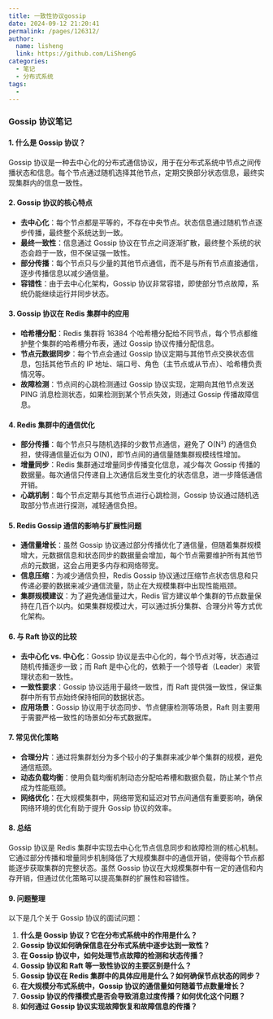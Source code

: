 ```yaml
---
title: 一致性协议gossip
date: 2024-09-12 21:20:41
permalink: /pages/126312/
author: 
  name: lisheng
  link: https://github.com/LiShengG
categories: 
  - 笔记
  - 分布式系统
tags: 
  - 
---
```



### Gossip 协议笔记

#### 1. **什么是 Gossip 协议？**
Gossip 协议是一种去中心化的分布式通信协议，用于在分布式系统中节点之间传播状态和信息。每个节点通过随机选择其他节点，定期交换部分状态信息，最终实现集群内的信息一致性。

#### 2. **Gossip 协议的核心特点**
- **去中心化**：每个节点都是平等的，不存在中央节点。状态信息通过随机节点逐步传播，最终整个系统达到一致。
- **最终一致性**：信息通过 Gossip 协议在节点之间逐渐扩散，最终整个系统的状态会趋于一致，但不保证强一致性。
- **部分传播**：每个节点只与少量的其他节点通信，而不是与所有节点直接通信，逐步传播信息以减少通信量。
- **容错性**：由于去中心化架构，Gossip 协议非常容错，即使部分节点故障，系统仍能继续运行并同步状态。

#### 3. **Gossip 协议在 Redis 集群中的应用**
- **哈希槽分配**：Redis 集群将 16384 个哈希槽分配给不同节点，每个节点都维护整个集群的哈希槽分布表，通过 Gossip 协议传播分配信息。
- **节点元数据同步**：每个节点会通过 Gossip 协议定期与其他节点交换状态信息，包括其他节点的 IP 地址、端口号、角色（主节点或从节点）、哈希槽负责情况等。
- **故障检测**：节点间的心跳检测通过 Gossip 协议实现，定期向其他节点发送 PING 消息检测状态，如果检测到某个节点失效，则通过 Gossip 传播故障信息。

#### 4. **Redis 集群中的通信优化**
- **部分传播**：每个节点只与随机选择的少数节点通信，避免了 O(N²) 的通信负担，使得通信量近似为 O(N)，即节点间的通信量随集群规模线性增加。
- **增量同步**：Redis 集群通过增量同步传播变化信息，减少每次 Gossip 传播的数据量。每次通信只传递自上次通信后发生变化的状态信息，进一步降低通信开销。
- **心跳机制**：每个节点定期与其他节点进行心跳检测，Gossip 协议通过随机选取部分节点进行探测，减轻通信负担。

#### 5. **Redis Gossip 通信的影响与扩展性问题**
- **通信量增长**：虽然 Gossip 协议通过部分传播优化了通信量，但随着集群规模增大，元数据信息和状态同步的数据量会增加，每个节点需要维护所有其他节点的元数据，这会占用更多内存和网络带宽。
- **信息压缩**：为减少通信负担，Redis Gossip 协议通过压缩节点状态信息和只传递必要的数据来减少通信流量，防止在大规模集群中出现性能瓶颈。
- **集群规模建议**：为了避免通信量过大，Redis 官方建议单个集群的节点数量保持在几百个以内。如果集群规模过大，可以通过拆分集群、合理分片等方式优化架构。

#### 6. **与 Raft 协议的比较**
- **去中心化 vs. 中心化**：Gossip 协议是去中心化的，每个节点对等，状态通过随机传播逐步一致；而 Raft 是中心化的，依赖于一个领导者（Leader）来管理状态和一致性。
- **一致性要求**：Gossip 协议适用于最终一致性，而 Raft 提供强一致性，保证集群中所有节点始终保持相同的数据状态。
- **应用场景**：Gossip 协议用于状态同步、节点健康检测等场景，Raft 则主要用于需要严格一致性的场景如分布式数据库。

#### 7. **常见优化策略**
- **合理分片**：通过将集群划分为多个较小的子集群来减少单个集群的规模，避免通信瓶颈。
- **动态负载均衡**：使用负载均衡机制动态分配哈希槽和数据负载，防止某个节点成为性能瓶颈。
- **网络优化**：在大规模集群中，网络带宽和延迟对节点间通信有重要影响，确保网络环境的优化有助于提升 Gossip 协议的效率。

#### 8. **总结**
Gossip 协议是 Redis 集群中实现去中心化节点信息同步和故障检测的核心机制。它通过部分传播和增量同步机制降低了大规模集群中的通信开销，使得每个节点都能逐步获取集群的完整状态。虽然 Gossip 协议在大规模集群中有一定的通信和内存开销，但通过优化策略可以提高集群的扩展性和容错性。


#### 9. **问题整理**
以下是几个关于 Gossip 协议的面试问题：

1. **什么是 Gossip 协议？它在分布式系统中的作用是什么？**
2. **Gossip 协议如何确保信息在分布式系统中逐步达到一致性？**
3. **在 Gossip 协议中，如何处理节点故障的检测和状态传播？**
4. **Gossip 协议和 Raft 等一致性协议的主要区别是什么？**
5. **Gossip 协议在 Redis 集群中的具体应用是什么？如何确保节点状态的同步？**
6. **在大规模分布式系统中，Gossip 协议的通信量如何随着节点数量增长？**
7. **Gossip 协议的传播模式是否会导致消息过度传播？如何优化这个问题？**
8. **如何通过 Gossip 协议实现故障恢复和故障信息的传播？**


